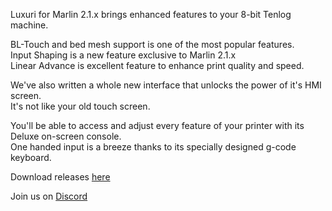 Luxuri for Marlin 2.1.x brings enhanced features to your 8-bit Tenlog machine.  

BL-Touch and bed mesh support is one of the most popular features.  
Input Shaping is a new feature exclusive to Marlin 2.1.x  
Linear Advance is excellent feature to enhance print quality and speed.  
 
We've also written a whole new interface that unlocks the power of it's HMI screen.  
It's not like your old touch screen.  

You'll be able to access and adjust every feature of your printer with its Deluxe on-screen console.  
One handed input is a breeze thanks to its specially designed g-code keyboard.

Download releases [here](https://github.com/klack/LuxuriMarlin/releases)

Join us on [Discord](https://discord.gg/w8gMzQq8Bp)
